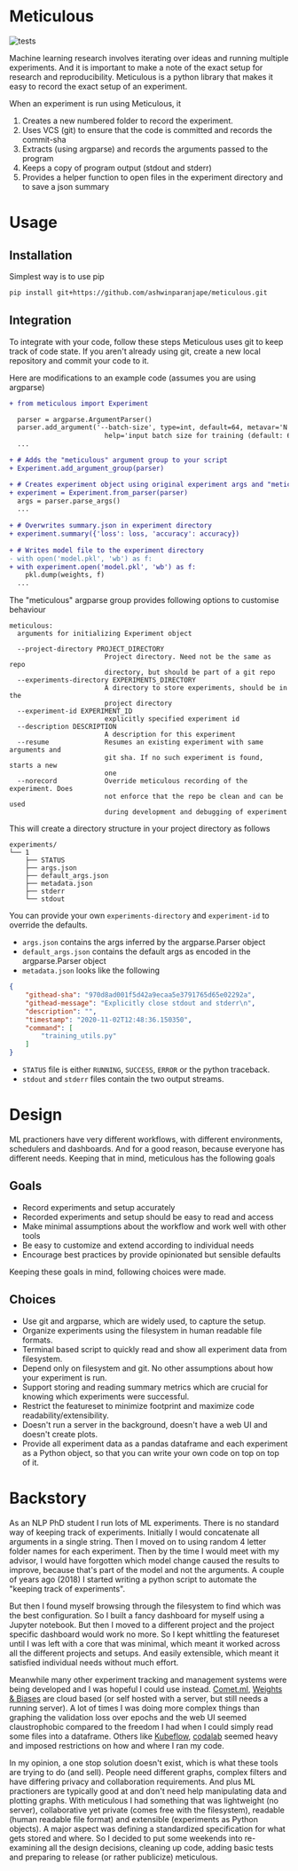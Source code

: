 # Meticulous
![tests](https://github.com/AshwinParanjape/meticulous/workflows/tests/badge.svg)

Machine learning research involves iterating over ideas and running multiple experiments. And it is important to make a note of the exact setup for research and reproducibility. Meticulous is a python library that makes it easy to record the exact setup of an experiment.

When an experiment is run using Meticulous, it
1. Creates a new numbered folder to record the experiment. 
2. Uses VCS (git) to ensure that the code is committed and records the commit-sha
3. Extracts (using argparse) and records the arguments passed to the program
4. Keeps a copy of program output (stdout and stderr)
5. Provides a helper function to open files in the experiment directory and to save a json summary

# Usage
## Installation
Simplest way is to use pip

```bash 
pip install git+https://github.com/ashwinparanjape/meticulous.git
```

## Integration
To integrate with your code, follow these steps
Meticulous uses git to keep track of code state. If you aren't already using git, create a new local repository and commit your code to it.

Here are modifications to an example code (assumes you are using argparse)
```diff
+ from meticulous import Experiment 

  parser = argparse.ArgumentParser()
  parser.add_argument('--batch-size', type=int, default=64, metavar='N',
                        help='input batch size for training (default: 64)')
  ...

+ # Adds the "meticulous" argument group to your script
+ Experiment.add_argument_group(parser)

+ # Creates experiment object using original experiment args and "meticulous" args
+ experiment = Experiment.from_parser(parser)
  args = parser.parse_args()
  ...
 
+ # Overwrites summary.json in experiment directory
+ experiment.summary({'loss': loss, 'accuracy': accuracy})  
  
+ # Writes model file to the experiment directory
- with open('model.pkl', 'wb') as f:
+ with experiment.open('model.pkl', 'wb') as f:
    pkl.dump(weights, f)
  ...
```

The "meticulous" argparse group provides following options to customise behaviour
```
meticulous:
  arguments for initializing Experiment object

  --project-directory PROJECT_DIRECTORY
                        Project directory. Need not be the same as repo
                        directory, but should be part of a git repo
  --experiments-directory EXPERIMENTS_DIRECTORY
                        A directory to store experiments, should be in the
                        project directory
  --experiment-id EXPERIMENT_ID
                        explicitly specified experiment id
  --description DESCRIPTION
                        A description for this experiment
  --resume              Resumes an existing experiment with same arguments and
                        git sha. If no such experiment is found, starts a new
                        one
  --norecord            Override meticulous recording of the experiment. Does
                        not enforce that the repo be clean and can be used
                        during development and debugging of experiment
```

This will create a directory structure in your project directory as follows
```
experiments/
└── 1
    ├── STATUS
    ├── args.json
    ├── default_args.json
    ├── metadata.json
    ├── stderr
    └── stdout
```
You can provide your own `experiments-directory` and `experiment-id` to override the defaults. 
* `args.json` contains the args inferred by the argparse.Parser object
* `default_args.json` contains the default args as encoded in the argparse.Parser object
* `metadata.json` looks like the following
```json
{
    "githead-sha": "970d8ad001f5d42a9ecaa5e3791765d65e02292a",
    "githead-message": "Explicitly close stdout and stderr\n",
    "description": "",
    "timestamp": "2020-11-02T12:48:36.150350",
    "command": [
        "training_utils.py"
    ]
}
```
* `STATUS` file is either `RUNNING`, `SUCCESS`, `ERROR` or the python traceback.
* `stdout` and `stderr` files contain the two output streams. 

# Design

ML practioners have very different workflows, with different environments, schedulers and dashboards. And for a good reason, because everyone has different needs. Keeping that in mind, meticulous has the following goals

## Goals 
* Record experiments and setup accurately
* Recorded experiments and setup should be easy to read and access
* Make minimal assumptions about the workflow and work well with other tools
* Be easy to customize and extend according to individual needs
* Encourage best practices by provide opinionated but sensible defaults

Keeping these goals in mind, following choices were made. 

## Choices
* Use git and argparse, which are widely used, to capture the setup.
* Organize experiments using the filesystem in human readable file formats.
* Terminal based script to quickly read and show all experiment data from filesystem.
* Depend only on filesystem and git. No other assumptions about how your experiment is run. 
* Support storing and reading summary metrics which are crucial for knowing which experiments were successful.
* Restrict the featureset to minimize footprint and maximize code readability/extensibility. 
* Doesn't run a server in the background, doesn't have a web UI and doesn't create plots.
* Provide all experiment data as a pandas dataframe and each experiment as a Python object, so that you can write your own code on top on top of it.


# Backstory

As an NLP PhD student I run lots of ML experiments. There is no standard way of keeping track of experiments. Initially I would concatenate all arguments in a single string. Then I moved on to using random 4 letter folder names for each experiment. Then by the time I would meet with my advisor, I would have forgotten which model change caused the results to improve, because that's part of the model and not the arguments. A couple of years ago (2018) I started writing a python script to automate the "keeping track of experiments". 

But then I found myself browsing through the filesystem to find which was the best configuration. So I built a fancy dashboard for myself using a Jupyter notebook. But then I moved to a different project and the project specific dashboard would work no more. So I kept whittling the featureset until I was left with a core that was minimal, which meant it worked across all the different projects and setups. And easily extensible, which meant it satisfied individual needs without much effort. 

Meanwhile many other experiment tracking and management systems were being developed and I was hopeful I could use instead. [Comet.ml](https://www.comet.ml/site/), [Weights & Biases](https://docs.wandb.com) are cloud based (or self hosted with a server, but still needs a running server). A lot of times I was doing more complex things than graphing the validation loss over epochs and the web UI seemed claustrophobic compared to the freedom I had when I could simply read some files into a dataframe. Others like [Kubeflow](https://www.kubeflow.org), [codalab](https://codalab.org) seemed heavy and imposed restrictions on how and where I ran my code. 

In my opinion, a one stop solution doesn't exist, which is what these tools are trying to do (and sell). People need different graphs, complex filters and have differing privacy and collaboration requirements. And plus ML practioners are typically good at and don't need help manipulating data and plotting graphs. With meticulous I had something that was lightweight (no server), collaborative yet private (comes free with the filesystem), readable (human readable file format) and extensible (experiments as Python objects). A major aspect was defining a standardized specification for what gets stored and where. So I decided to put some weekends into re-examining all the design decisions, cleaning up code, adding basic tests and preparing to release (or rather publicize) meticulous. 






